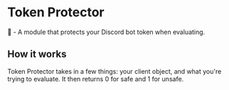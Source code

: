 # Token Protector
🔐 - A module that protects your Discord bot token when evaluating.

## How it works
Token Protector takes in a few things: your client object, and what you're trying to evaluate.
It then returns 0 for safe and 1 for unsafe.
